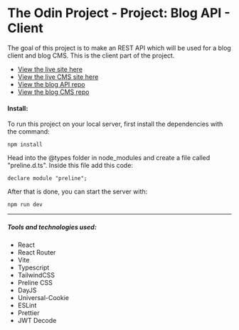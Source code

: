 # The Odin Project - Project: Blog API - Client

The goal of this project is to make an REST API which will be used for a blog client and blog CMS. This is the client part of the project.

-   [View the live site here](https://bizarf.github.io/odin-blog-client/)
-   [View the live CMS site here](https://bizarf.github.io/odin-blog-cms/)
-   [View the blog API repo](https://github.com/bizarf/odin-blog-api)
-   [View the blog CMS repo](https://github.com/bizarf/odin-blog-cms)

#### Install:

To run this project on your local server, first install the dependencies with the command:

```
npm install
```

Head into the @types folder in node_modules and create a file called "preline.d.ts". Inside this file add this code:

```
declare module "preline";
```

After that is done, you can start the server with:

```
npm run dev
```

<hr>

##### Tools and technologies used:

-   React
-   React Router
-   Vite
-   Typescript
-   TailwindCSS
-   Preline CSS
-   DayJS
-   Universal-Cookie
-   ESLint
-   Prettier
-   JWT Decode
